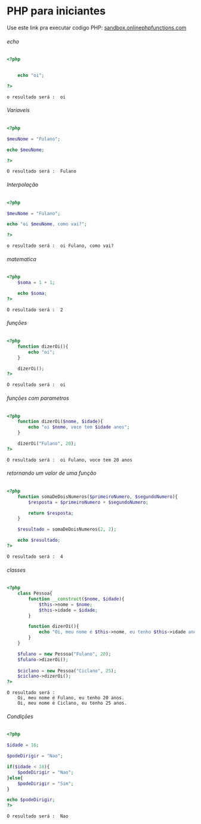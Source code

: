 # PHP para iniciantes

Use este link pra executar codigo PHP: [sandbox.onlinephpfunctions.com](http://sandbox.onlinephpfunctions.com/)

###### echo
```php
<?php


    echo "oi";

?>
```
```
o resultado será :  oi
```


###### Variaveis
```php
<?php

$meuNome = "Fulano";

echo $meuNome; 

?>
```
```
O resultado será :  Fulano
```

###### Interpolação
```php
<?php

$meuNome = "Fulano";

echo "oi $meuNome, como vai?"; 

?>
```
```
o resultado será :  oi Fulano, como vai?
```

###### matematica
```php
<?php
    $soma = 1 + 1;

    echo $soma;
?>
```
```
O resultado será :  2
```


###### funçōes
```php
<?php
    function dizerOi(){
        echo "oi";
    }

    dizerOi();
?>
```
```
O resultado será :  oi
```


###### funçōes com parametros
```php
<?php
    function dizerOi($nome, $idade){
        echo "oi $nome, voce tem $idade anos";
    }

    dizerOi("Fulano", 20);
?>
```
```
O resultado será :  oi Fulano, voce tem 20 anos
```


###### retornando um valor de uma função
```php
<?php
    function somaDeDoisNumeros($primeiroNumero, $segundoNumero){
        $resposta = $primeiroNumero + $segundoNumero;

        return $resposta;
    }

    $resultado = somaDeDoisNumeros(2, 2);

    echo $resultado;
?>
```
```
O resultado será :  4
```

###### classes
```php
<?php
    class Pessoa{
        function __construct($nome, $idade){
            $this->nome = $nome;
            $this->idade = $idade;
        }

        function dizerOi(){
            echo "Oi, meu nome é $this->nome, eu tenho $this->idade anos.";
        }
    }

    $fulano = new Pessoa("Fulano", 20);
    $fulano->dizerOi();
    
    $ciclano = new Pessoa("Ciclano", 25);
    $ciclano->dizerOi();
?>
```
```
O resultado será :  
    Oi, meu nome é Fulano, eu tenho 20 anos.
    Oi, meu nome é Ciclano, eu tenho 25 anos.
```


###### Condiçōes
```php
<?php

$idade = 16;

$podeDirigir = "Nao";

if($idade < 18){
    $podeDirigir = "Nao";
}else{
    $podeDirigir = "Sim";
}

echo $podeDirigir;
?>
```
```
O resultado será :  Nao
```
